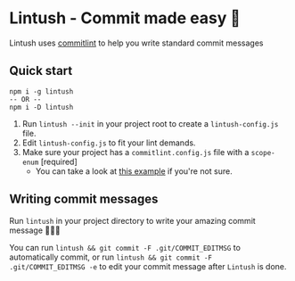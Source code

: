 # Lintush - Commit made easy 🦄

Lintush uses [commitlint](https://github.com/conventional-changelog/commitlint) to help you write standard commit messages


## Quick start

``` shell
npm i -g lintush
-- OR --
npm i -D lintush
```

1. Run ```lintush --init``` in your project root to create a ```lintush-config.js``` file.
1. Edit ```lintush-config.js``` to fit your lint demands.
1. Make sure your project has a ```commitlint.config.js``` file with a ```scope-enum``` [required]
    * You can take a look at [this example](https://github.com/conventional-changelog/commitlint/tree/master/%40commitlint/config-conventional) if you're not sure.


## Writing commit messages

Run ```lintush``` in your project directory to write your amazing commit message 🦄🦄🦄

You can run ```lintush && git commit -F .git/COMMIT_EDITMSG``` to automatically commit,
or run ```lintush && git commit -F .git/COMMIT_EDITMSG -e``` to edit your commit message after ```Lintush``` is done.


